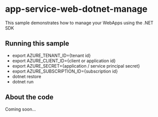 # app-service-web-dotnet-manage
This sample demonstrates how to manage your WebApps using the .NET SDK
## Running this sample
- export AZURE_TENANT_ID={tenant id}
- export AZURE_CLIENT_ID={client or application id}
- export AZURE_SECRET={application / service principal secret}
- export AZURE_SUBSCRIPTION_ID={subscription id}
- dotnet restore
- dotnet run
## About the code
Coming soon...